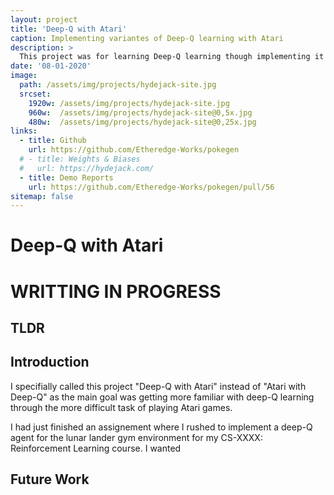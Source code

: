 ```yaml
---
layout: project
title: 'Deep-Q with Atari'
caption: Implementing variantes of Deep-Q learning with Atari
description: >
  This project was for learning Deep-Q learning though implementing it with Atari.
date: '08-01-2020'
image: 
  path: /assets/img/projects/hydejack-site.jpg
  srcset: 
    1920w: /assets/img/projects/hydejack-site.jpg
    960w:  /assets/img/projects/hydejack-site@0,5x.jpg
    480w:  /assets/img/projects/hydejack-site@0,25x.jpg
links:
  - title: Github
    url: https://github.com/Etheredge-Works/pokegen
  # - title: Weights & Biases
  #   url: https://hydejack.com/
  - title: Demo Reports
    url: https://github.com/Etheredge-Works/pokegen/pull/56
sitemap: false
---
```


# Deep-Q with Atari

# WRITTING IN PROGRESS

## TLDR


## Introduction
I specifially called this project "Deep-Q with Atari" instead of "Atari with Deep-Q" as the main goal was getting more familiar with deep-Q learning through the more difficult task of playing Atari games. 

I had just finished an assignement where I rushed to implement a deep-Q agent for the lunar lander gym environment for 
my CS-XXXX: Reinforcement Learning course. I wanted


## Future Work